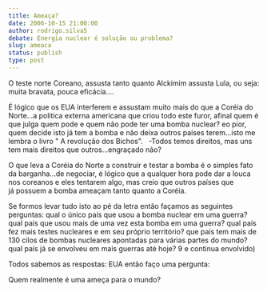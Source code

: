 ```yaml
---
title: Ameaça?
date: 2006-10-15 21:00:00
author: rodrigo.silva5
debate: Energia nuclear é solução ou problema?
slug: ameaca
status: publish 
type: post
---
```


O teste norte Coreano, assusta tanto quanto Alckimim assusta Lula, ou seja: muita bravata, pouca eficácia....


É lógico que os EUA interferem e assustam muito mais do que a Coréia do Norte...a politica externa americana que criou todo este furor, afinal quem é que julga quem pode e quem não pode ter uma bomba nuclear? eo pior, quem decide isto já tem a bomba e não deixa outros países terem...isto me lembra o livro " A revolução dos Bichos".   -Todos temos direitos, mas uns tem mais direitos que outros...engraçado não?


O que leva a Coréia do Norte a construir e testar a bomba é o simples fato da barganha...de negociar, é lógico que a qualquer hora pode dar a louca nos coreanos e eles tentarem algo, mas creio que outros países que já possuem a bomba ameaçam tanto quanto a Coréia.  


Se formos levar tudo isto ao pé da letra então façamos as seguintes perguntas: qual o único país que usou a bomba nuclear em uma guerra? qual país que usou mais de uma vez esta bomba em uma guerra? qual país fez mais testes nucleares e em seu próprio território? que país tem mais de 130 cilos de bombas nucleares apontadas para várias partes do mundo? qual país já se envolveu em mais guerras até hoje? 9 e continua envolvido)


Todos sabemos as respostas: EUA então faço uma pergunta:


Quem realmente é uma ameça para o mundo?     


 


